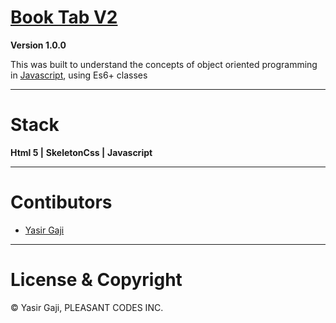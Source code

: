 # [Book Tab V2](https://btv2.netlify.app/) 

**Version 1.0.0**

This was built to understand the concepts of object oriented programming in [Javascript](https://developer.mozilla.org/en-US/docs/Web/javascript), using Es6+ classes 

---
# Stack
**Html 5 |**
**SkeletonCss |**
**Javascript**

---
# Contibutors
- [Yasir Gaji](yasirgaji.dev)

---
# License & Copyright

© Yasir Gaji, PLEASANT CODES INC.
